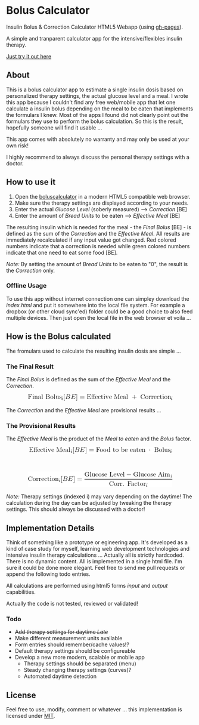 # Bolus Calculator
Insulin Bolus & Correction Calculator HTML5 Webapp (using [gh-pages](https://pages.github.com/)).

A simple and tranparent calculator app for the intensive/flexibles insulin therapy.

[Just try it out here](http://maxkalb.github.io/boluscalculator/)

## About
This is a bolus calculator app to estimate a single insulin dosis based on personalized therapy settings, the actual glucose level and a meal. I wrote this app because I couldn't find any free web/mobile app that let one calculate a insulin bolus depending on the meal to be eaten that implements the formulars I knew. Most of the apps I found did not clearly point out the formulars they use to perform the bolus calculation. So this is the result, hopefully someone will find it usable ... 

This app comes with absolutely no warranty and may only be used at your own risk!

I highly recommend to always discuss the personal therapy settings with a doctor. 

## How to use it
1. Open the [boluscalculator](http://maxkalb.github.io/boluscalculator/) in a modern HTML5 compatible web browser.
2. Make sure the therapy settings are displayed according to your needs.
3. Enter the actual _Glucose Level_ (soberly measured) --> _Correction_ [BE]
4. Enter the amount of _Bread Units_ to be eaten --> _Effective Meal_ [BE]

The resulting insulin which is needed for the meal - the _Final Bolus_ [BE] - is defined as the sum of the _Correction_ and the _Effective Meal_. All results are immediately recalculated if any input value got changed. Red colored numbers indicate that a correction is needed while green colored numbers indicate that one need to eat some food [BE].

_Note:_ By setting the amount of _Bread Units_ to be eaten to "0", the result is the _Correction_ only.

### Offline Usage
To use this app without internet connection one can simpley download the _index.html_ and put it somewhere into the local file system. For example a dropbox (or other cloud sync'ed) folder could be a good choice to also feed multiple devices. Then just open the local file in the web browser et voila ...

## How is the Bolus calculated
The fromulars used to calculate the resulting insulin dosis are simple ...

### The Final Result
The _Final Bolus_ is defined as the sum of the _Effective Meal_ and the _Correction_.

<p align="center"><a href="" target="_blank"><img src="images/finalbolus.gif"/></a></p>

The _Correction_ and the _Effective Meal_ are provisional results ...

### The Provisional Results
The _Effective Meal_ is the product of the _Meal to eaten_ and the _Bolus_ factor.
<p align="center"><a href="" target="_blank"><img src="images/effmeal.gif"/></a></p><br>
<p align="center"><a href="" target="_blank"><img src="images/correction.gif"/></a></p>

_Note:_ Therapy settings (indexed i) may vary depending on the daytime! The calculation during the day can be adjusted by tweaking the therapy settings. This should always be discussed with a doctor!

## Implementation Details
Think of something like a prototype or egineering app. It's developed as a kind of case study for myself, learning web development technologies and intensive insulin therapy calculations ... Actually all is strictly hardcoded. There is no dynamic content. All is implemented in a single html file. I'm sure it could be done more elegant. Feel free to send me pull requests or append the following todo entries. 

All calculations are performed using html5 forms _input_ and _output_ capabilities.

Actually the code is not tested, reviewed or validated!

### Todo
- ~~Add therapy settings for daytime _Late_~~
- Make different measurement units available
- Form entries should remember/cache values!?
- Default therapy settings should be configureable
- Develop a new more modern, scalable or mobile app
    - Therapy settings should be separated (menu)
    - Steady changing therapy settings (curves)?
    - Automated daytime detection

## License
Feel free to use, modify, comment or whatever ... this implementation is licensed under [MIT](https://github.com/maxkalb/boluscalculator/blob/master/LICENSE).